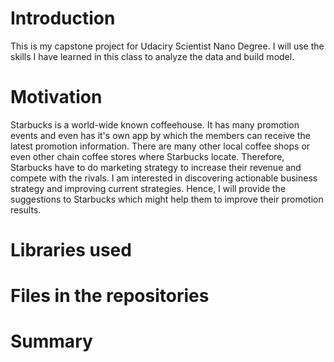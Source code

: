 # Introduction

This is my capstone project for Udaciry Scientist Nano Degree. I will use the skills I have learned in this class to analyze the data and build model.

# Motivation
 
Starbucks is a world-wide known coffeehouse. It has many promotion events and even has it's own app by which the members can receive the latest promotion information. There are many other local coffee shops or even other chain coffee stores where Starbucks locate. Therefore, Starbucks have to do marketing strategy to increase their revenue and compete with the rivals. I am interested in discovering actionable business strategy and improving current strategies. Hence, I will provide the suggestions to Starbucks which might help them to improve their promotion results. 

# Libraries used

# Files in the repositories

# Summary

